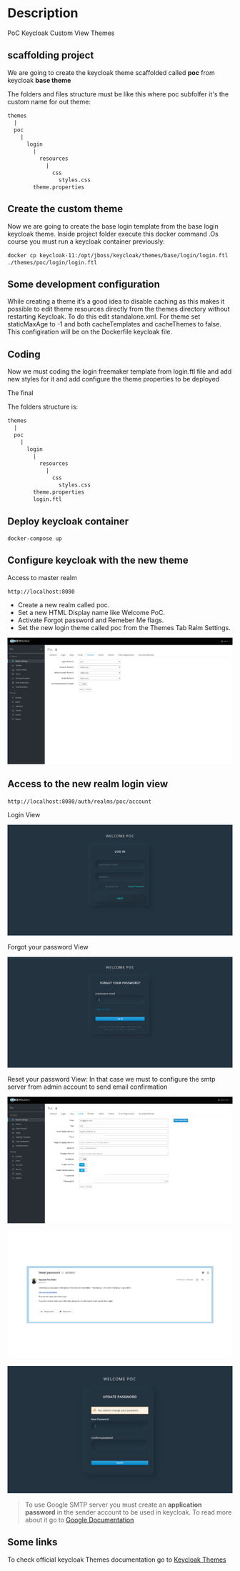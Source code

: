 # Description
PoC Keycloak Custom View Themes

## scaffolding project
We are going to create the keycloak theme scaffolded called **poc** from keycloak **base theme**

The folders and files structure must be like this where poc subfolfer it's the custom name for out theme:


```shell
themes
  |
  poc
    |
      login
        |    
          resources
            |
              css
                styles.css
        theme.properties
```

## Create the custom theme
Now we are going to create the base login template from the base login keycloak theme.
Inside project folder execute this docker command .Os course you must run a keycloak container previously:

```shell
docker cp keycloak-11:/opt/jboss/keycloak/themes/base/login/login.ftl ./themes/poc/login/login.ftl

```

## Some development configuration

While creating a theme it’s a good idea to disable caching as this makes it possible to edit theme resources directly from the themes directory without restarting Keycloak. To do this edit standalone.xml. For theme set staticMaxAge to -1 and both cacheTemplates and cacheThemes to false. This configiration will be on the Dockerfile keycloak file.

## Coding
Now we must coding the login freemaker template from login.ftl file and add new styles for it and add configure the theme properties to be deployed

The final

The folders structure is:

```shell
themes
  |
  poc
    |
      login
        |    
          resources
            |
              css
                styles.css
        theme.properties
        login.ftl    

```

## Deploy keycloak container

```shell
docker-compose up
```

## Configure keycloak with the new theme

Access to master realm

```shell
http://localhost:8080
```

- Create a new realm called poc.
- Set a new HTML Display name like Welcome PoC.
- Activate Forgot password and Remeber Me flags.
- Set the new login theme called poc from the Themes Tab Ralm Settings.

![PoC Theme Configuration](captures/Realm_Theme_Configure.png "PoC Theme Configuration")

## Access to the new realm login view

```shell
http://localhost:8080/auth/realms/poc/account
```

Login View 

![PoC Login View](captures/Poc_Login_View.png "PoC Login View")

Forgot your password View 

![PoC Forgot Password View](captures/Poc_Forgot_Password_View.png "PoC Forgot Password View")

Reset your password View: In that case we must to configure the smtp server from admin account to send email confirmation

![Keycloak SMTP Configuration](captures/SMTP_keycloak.png "Keycloak SMTP Configuration")

![Keycloak Email Confirmation](captures/Keycloak_email_confirmation.png "Keycloak Email Confirmation")

![PoC Reset your Password View](captures/PoC_Reset_Your_Password.png "PoC Reset your Password View")


> To use Google SMTP server you must create an **application password** in the sender account to be used in keycloak. To read more about it go to [Google Documentation](https://support.google.com/accounts/answer/185833?p=InvalidSecondFactor&visit_id=637764503853595250-3353976356&rd=1)


## Some links 

To check official keycloak Themes documentation go to [Keycloak Themes](https://www.keycloak.org/docs/latest/server_development/#_themes)
